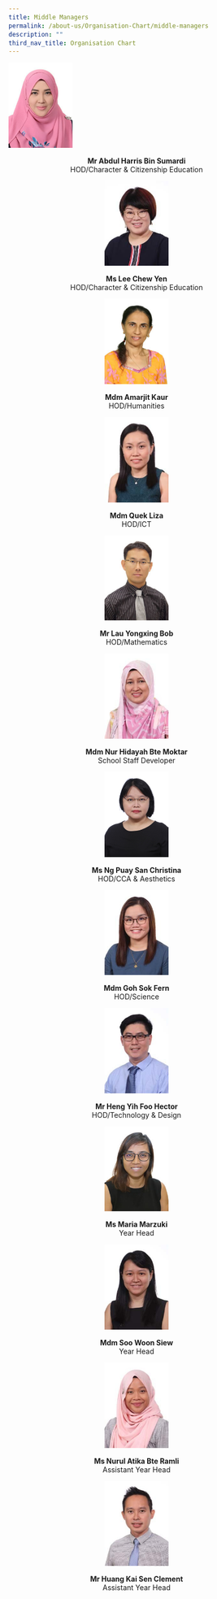 ```yaml
---
title: Middle Managers
permalink: /about-us/Organisation-Chart/middle-managers
description: ""
third_nav_title: Organisation Chart
---
```

<img src="/images/mdm%20fauziah%20bte%20ahmad.jpeg" 
     style="width:25%">
<center> <b>Mr Abdul Harris Bin Sumardi  <br> </b>
HOD/Character & Citizenship Education<center>
	
	
<img src="/images/miss%20lee%20chew%20yen.jpeg" 
     style="width:25%">
<center> <b>Ms Lee Chew Yen<br> </b>
HOD/Character & Citizenship Education<center>

<img src="/images/mdm%20amarjit%20kaur.jpeg" 
     style="width:25%">
<center> <b>Mdm Amarjit Kaur<br> </b>
HOD/Humanities<center>
	
<img src="/images/mdm%20quek%20liza.jpeg" 
     style="width:25%">
<center> <b>Mdm Quek Liza<br> </b>
HOD/ICT<center>

<img src="/images/mr%20lau%20yongxing%20bob.jpeg" 
     style="width:25%">
<center> <b>Mr Lau Yongxing Bob<br> </b>
HOD/Mathematics<center>
	
<img src="/images/mdm%20nur%20hidayah%20binte%20moktar.jpeg" 
     style="width:25%">
<center> <b>Mdm Nur Hidayah Bte Moktar<br> </b>
School Staff Developer<center>
	
<img src="/images/miss%20ng%20puay%20san%20christina.jpeg" 
     style="width:25%">
<center> <b>Ms Ng Puay San Christina<br> </b>
HOD/CCA & Aesthetics<center>

<img src="/images/mdm%20goh%20sok%20fern.jpeg" 
     style="width:25%">
<center> <b>Mdm Goh Sok Fern<br> </b>
HOD/Science<center>
	
<img src="/images/mr%20heng%20yih%20foo%20hector.jpeg" 
     style="width:25%">
<center> <b>Mr Heng Yih Foo Hector<br> </b>
HOD/Technology & Design<center>
	
<img src="/images/ms%20maria%20marzuki.jpeg" 
     style="width:25%">
<center> <b>Ms Maria Marzuki<br> </b>
Year Head<center>
	
<img src="/images/mdm%20soo%20woon%20siew.jpeg" 
     style="width:25%">
<center> <b>Mdm Soo Woon Siew<br> </b>
Year Head<center>
	
<img src="/images/ms%20nurul%20atika%20bte%20ramli.jpeg" 
     style="width:25%">
<center> <b>Ms Nurul Atika Bte Ramli<br> </b>
Assistant Year Head<center>
	
<img src="/images/mr%20huang%20kai%20sen%20clement.jpeg" 
     style="width:25%">
<center> <b>Mr Huang Kai Sen Clement<br> </b>
Assistant Year Head<center>


	